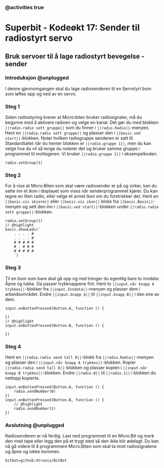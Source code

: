 ### @activities true

# Superbit - Kodeøkt 17: Sender til radiostyrt servo
## Bruk servoer til å lage radiostyrt bevegelse - sender
### Introduksjon @unplugged

I denne gjennomgangen skal du lage radiosenderen til en fjernstyrt bom som løftes opp og ned av en servo.

### Steg 1

Siden radiostyring krever at Micro:biten bruker radiosignaler, må du begynne med å aktivere radioen og velge en kanal.
Det gør du med blokken ``||radio.radio sett gruppe||`` som du finner i ``||radio.Radio||``-menyen.
Hent en ``||radio.radio sett gruppe||`` og plasser den i ``||basic.ved start||``-blokken.
Noter hvilken radiogruppe senderen er satt til.
Standardtallet når du henter blokken er ``||radio.gruppe 1||``, men du kan velge hva du vil så lenge du noterer det og bruker samme gruppe i programmet til mottageren.
Vi bruker ``||radio.gruppe 1||`` i eksempelkoden.

```blocks
radio.setGroup(1)
```

### Steg 2

For å vise at Micro:Biten som skal være radiosender er på og virker, kan du sette inn et ikon i displayet som vises når senderprogrammet kjører.
Du kan tegne en liten radio, eller velge et annet ikon om du foretrekker det.
Hent en ``||basic.vis skjerm||`` eller ``||basic.vis ikon||`` blokk fra ``||basic.Basis||``-menyen og sett den inn i ``||basic.ved start||``-blokken under ``||radio.radio sett gruppe||``-blokken.

```blocks
radio.setGroup(1)
// @highlight
basic.showLeds(`
    . . . . #
    . . . . #
    # # # # #
    # . # # #
    # # # # #
    `)
```

### Steg 3

Til en bom som bare skal gå opp og ned trenger du egentlig bare to inndata: Åpne og lukke.
Da passer trykknappene fint.
Hent to ``||input.når knapp A trykkes||``-blokker fra ``||input.Inndata||``-menyen og plasser dem i arbeidsområdet.
Endre ``||input.knapp A||`` til ``||input.knapp B||`` i den ene av dem.

```blocks
input.onButtonPressed(Button.A, function () {
	
})
// @highlight
input.onButtonPressed(Button.B, function () {
	
})
```

### Steg 4

Hent en ``||radio.radio send tall 0||``-blokk fra ``||radio.Radio||``-menyen og plasser den i ``||input.når knapp A trykkes||``-blokken.
Kopier ``||radio.radio send tall 0||``-blokken og plasser kopien i ``||input.når knapp B trykkes||``-blokken.
Endre ``||radio.0||`` til ``||radio.1||`` i blokken du nettopp kopierte.

```blocks
input.onButtonPressed(Button.A, function () {
    radio.sendNumber(0)
})
input.onButtonPressed(Button.B, function () {
    // @highlight
    radio.sendNumber(1)
})
```

### Avslutning @unplugged

Radiosenderen er nå ferdig. Last ned programmet til en Micro:Bit og merk den med tape eller legg den på et trygt sted så den ikke blir ødelagt.
Du kan nå gå videre til å programmere Micro:Biten som skal ta imot radiosignalene og åpne og lukke bommen.



```package
bitbot=github:4tronix/BitBot
```

<script src="https://makecode.com/gh-pages-embed.js"></script><script>makeCodeRender("{{ site.makecode.home_url }}", "{{ site.github.owner_name }}/{{ site.github.repository_name }}");</script>
